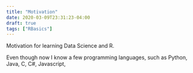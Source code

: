 ```yaml
---
title: "Motivation"
date: 2020-03-09T23:31:23-04:00
draft: true
tags: ["RBasics"]
---
```

<p>
Motivation for learning Data Science and R.
</p>

<p>
Even though now I know a few programming languages, such as Python, Java, C, C#, Javascript, 
</p>